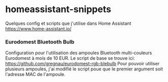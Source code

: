 # homeassistant-snippets

Quelques config et scripts que j'utilise dans Home Assistant https://www.home-assistant.io/

### Eurodomest Bluetooth Bulb
Configuration pour l'utilisation des ampoules Bluetooth multi-couleurs Eurodomest à mois de 10 EUR.
Le script de base se trouve ici: https://github.com/gregnau/eurodomest-rgb-blebulb
Pour pouvoir utiliser plusieurs ampoules, j'ai modifié le script poue que le premier argument soit l'adresse MAC de l'ampoule.

